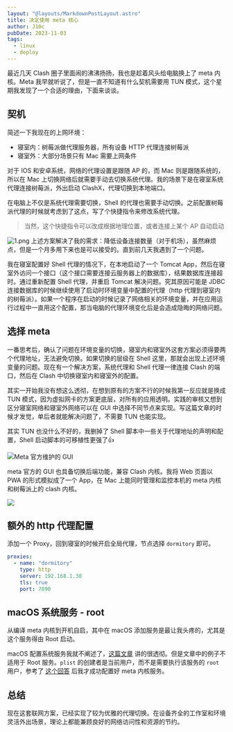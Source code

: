 ```yaml
---
layout: "@layouts/MarkdownPostLayout.astro"
title: 决定使用 meta 核心
author: J10c
pubDate: 2023-11-03
tags:
  - linux
  - deploy
---
```

最近几天 Clash 圈子里面闹的沸沸扬扬，我也是趁着风头给电脑换上了 meta 内核。Meta 我早就听说了，但是一直不知道有什么契机需要用 TUN 模式，这个星期我发现了一个合适的理由，下面来谈谈。

## 契机

简述一下我现在的上网环境：

- 寝室内：树莓派做代理服务器，所有设备 HTTP 代理连接树莓派
- 寝室外：大部分场景只有 Mac 需要上网条件

对于 IOS 和安卓系统，网络的代理设置是跟随 AP 的，而 Mac 则是跟随系统的，所以在 Mac 上切换网络后就需要手动去切换系统代理。我的场景下是在寝室系统代理连接树莓派，外出启动 ClashX，代理切换到本地端口。

在电脑上不仅是系统代理需要切换，Shell 的代理也需要手动切换。之前配置树莓派代理的时候就考虑到了这点，写了个快捷指令来修改系统代理。

> 当然，这个快捷指令可以改成根据地理位置，或者连接上某个 AP 自动启动

![1.png](https://cdn.j10ccc.xyz/static/blog/RhgG28.png)
上述方案解决了我的需求：降低设备连接数量（对于机场），虽然麻烦点，但是一个月多用下来也是可以接受的。直到前几天我遇到了一个问题。

我在寝室配置好 Shell 代理的情况下，在本地启动了一个 Tomcat App，然后在寝室外访问一个接口（这个接口需要连接云服务器上的数据库），结果数据库连接超时。通过重新配置 Shell 代理，并重启 Tomcat 解决问题。究其原因可能是 JDBC 连接数据库的时候继续使用了启动时环境变量中配置的代理（http 代理到寝室内的树莓派）。如果一个程序在启动的时候记录了网络相关的环境变量，并在应用运行过程中一直用这个配置，那当电脑的代理环境变化后是会造成隐晦的网络问题。

## 选择 meta

一番思考后，确认了问题在环境变量的切换，寝室内和寝室外这套方案必须得要两个代理地址，无法避免切换。如果切换的层级在 Shell 这里，那就会出现上述环境变量的问题。现在有一个解决方案，系统代理和 Shell 代理一律连接 Clash 的端口，然后在 Clash 中切换寝室内和寝室外的配置。

其实一开始我没有想这么透彻，在想到原有的方案不行的时候我第一反应就是换成 TUN 模式，因为虚拟网卡的方案更底层，对所有的应用透明。实践的审核又想到区分寝室网络和寝室外网络可以在 GUI 中选择不同节点来实现。写这篇文章的时候才发觉，单后者就能解决问题了，不需要 TUN 也能实现。

其实 TUN 也没什么不好的，我删掉了 Shell 脚本中一些关于代理地址的声明和配置，Shell 启动脚本的可移植性更强了👍

![Meta 官方维护的 GUI](https://cdn.j10ccc.xyz/static/blog/KONWQT.png)

meta 官方的 GUI 也具备切换后端功能，兼容 Clash 内核。我将 Web 页面以 PWA 的形式模拟成了一个 App，在 Mac 上能同时管理和监控本机的 meta 内核和树莓派上的 clash 内核。

![](https://cdn.j10ccc.xyz/static/blog/fh4G5y.png)
## 额外的 http 代理配置

添加一个 Proxy，回到寝室的时候开启全局代理，节点选择 `dormitory` 即可。

```yaml
proxies:
  - name: "dormitory"
    type: http
    server: 192.168.1.30
    tls: true
    port: 7890
```

## macOS 系统服务 - root

从编译 meta 内核到开机自启，其中在 macOS 添加服务是最让我头疼的，尤其是这个服务得由 Root 启动。

macOS 配置系统服务我就不阐述了，[这篇文章](https://www.jianshu.com/p/d6f09bc4142e) 讲的很透彻。但是文章中的例子不适用于 Root 服务。`plist` 的创建者是当前用户，而不是需要执行该服务的 `root` 用户，参考了 [这个回答](https://superuser.com/a/547869) 后我才成功配置好 meta 内核服务。

## 总结

现在这套联网方案，已经实现了较为优雅的代理切换。在设备齐全的工作室和环境灵活外出场景，理论上都能兼顾良好的网络访问性和资源的节约。